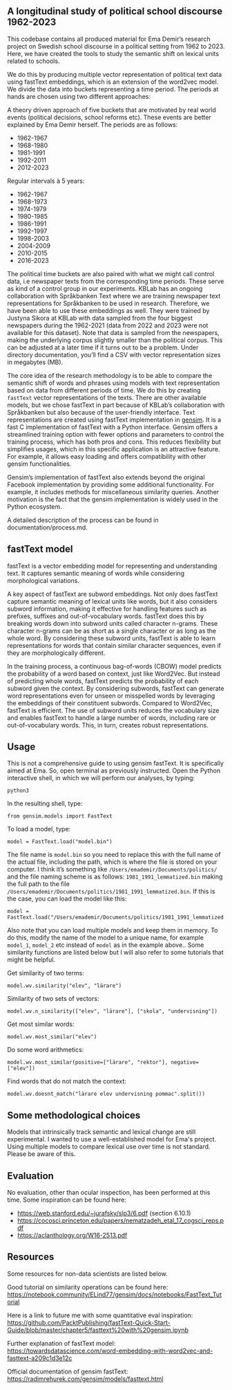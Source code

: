 ## A longitudinal study of political school discourse 1962-2023

This codebase contains all produced material for Ema Demir’s research project on Swedish school discourse in a political setting from 1962 to 2023. Here, we have created the tools to study the semantic shift on lexical units related to schools.

We do this by producing multiple vector representation of political text data using fastText embeddings, which is an extension of the word2vec model. We divide the data into buckets representing a time period. The periods at hands are chosen using two different approaches:

A theory driven approach of five buckets that are motivated by real world events (political decisions, school reforms etc). These events are better explained by Ema Demir herself. The periods are as follows:
- 1962-1967
- 1968-1980
- 1981-1991
- 1992-2011
- 2012-2023

Regular intervals à 5 years:
- 1962-1967
- 1968-1973
- 1974-1979
- 1980-1985
- 1986-1991
- 1992-1997
- 1998-2003
- 2004-2009
- 2010-2015
- 2016-2023

The political time buckets are also paired with what we might call control data, i.e newspaper texts from the corresponding time periods. These serve as kind of a control group in our experiments. KBLab has an ongoing collaboration with Språkbanken Text where we are training newspaper text representations for Språkbanken to be used in research. Therefore, we have been able to use these embeddings as well. They were trained by Justyna Sikora at KBLab with data sampled from the four biggest newspapers during the 1962-2021 (data from 2022 and 2023 were not available for this dataset). Note that data is sampled from the newspapers, making the underlying corpus slightly smaller than the political corpus. This can be adjusted at a later time if it turns out to be a problem. Under directory documentation, you’ll find a CSV with vector representation sizes in megabytes (MB).

The core idea of the research methodology is to be able to compare the semantic shift of words and phrases using models with text representation based on data from different periods of time. We do this by creating ```fastText``` vector representations of the texts. There are other available models, but we chose fastText in part because of KBLab’s collaboration with Språkbanken but also because of the user-friendly interface. Text representations are created using fastText implementation in [gensim](https://radimrehurek.com/gensim/models/fasttext.html). It is a fast C implementation of fastText with a Python interface. Gensim offers a streamlined training option with fewer options and parameters to control the training process, which has both pros and cons. This reduces flexibility but simplifies usages, which in this specific application is an attractive feature. For example, it allows easy loading and offers compatibility with other gensim functionalities.

Gensim’s implementation of fastText also extends beyond the original Facebook implementation by providing some additional functionality. For example, it includes methods for miscellaneous similarity queries. Another motivation is the fact that the gensim implementation is widely used in the Python ecosystem.

A detailed description of the process can be found in documentation/process.md.

## fastText model

fastText is a vector embedding model for representing and understanding text. It captures semantic meaning of words while considering morphological variations. 

A key aspect of fastText are subword embeddings. Not only does fastText capture semantic meaning of lexical units like words, but it also considers subword information, making it effective for handling features such as prefixes, suffixes and out-of-vocabulary words. fastText does this by breaking words down into subword units called character n-grams. These character n-grams can be as short as a single character or as long as the whole word. By considering these subword units, fastText is able to learn representations for words that contain similar character sequences, even if they are morphologically different.

In the training process, a continuous bag-of-words (CBOW) model predicts the probability of a word based on context, just like Word2Vec. But instead of predicting whole words, fastText predicts the probability of each subword given the context. By considering subwords, fastText can generate word representations even for unseen or misspelled words by leveraging the embeddings of their constituent subwords. Compared to Word2Vec, fastText is efficient. The use of subword units reduces the vocabulary size and enables fastText to handle a large number of words, including rare or out-of-vocabulary words. This, in turn, creates robust representations. 

## Usage

This is not a comprehensive guide to using gensim fastText. It is specifically aimed at Ema. So, open terminal as previously instructed. Open the Python interactive shell, in which we will perform our analyses, by typing:

```
python3
```

In the resulting shell, type:

```
from gensim.models import FastText
```

To load a model, type:

```
model = FastText.load("model.bin")
```

The file name is ```model.bin``` so you need to replace this with the full name of the actual file, including the path, which is where the file is stored on your computer. I think it’s something like ```/Users/emademir/Documents/politics/``` and the file naming scheme is as follows: ```1981_1991_lemmatized.bin``` making the full path to the file ```/Users/emademir/Documents/politics/1981_1991_lemmatized.bin```. If this is the case, you can load the model like this:

```
model = FastText.load("/Users/emademir/Documents/politics/1981_1991_lemmatized.bin")
```

Also note that you can load multiple models and keep them in memory. To do this, modify the name of the model to a unique name, for example ```model_1```, ```model_2``` etc instead of ```model``` as in the example above.. Some similarity functions are listed below but I will also refer to some tutorials that might be helpful.

Get similarity of two terms:

```
model.wv.similarity("elev", "lärare")
```

Similarity of two sets of vectors:

```
model.wv.n_similarity(["elev", "lärare"], ["skola", "undervisning"])
```

Get most similar words:

```
model.wv.most_similar("elev")
```

Do some word arithmetics:

```
model.wv.most_similar(positive=["lärare", "rektor"], negative=["elev"])
```
Find words that do not match the context:

```
model.wv.doesnt_match("lärare elev undervisning pommac".split())
```

## Some methodological choices
Models that intrinsically track semantic and lexical change are still experimental. I wanted to use a well-established model for Ema's project. Using multiple models to compare lexical use over time is not standard. Please be aware of this.

## Evaluation
No evaluation, other than ocular inspection, has been performed at this time. Some inspiration can be found here:
- https://web.stanford.edu/~jurafsky/slp3/6.pdf (section 6.10.1)
- https://cocosci.princeton.edu/papers/nematzadeh_etal_17_cogsci_reps.pdf
- https://aclanthology.org/W16-2513.pdf

## Resources
Some resources for non-data scientists are listed below.

Good tutorial on similarity operations can be found here: https://notebook.community/ELind77/gensim/docs/notebooks/FastText_Tutorial

Here is a link to future me with some quantitative eval inspiration: 
https://github.com/PacktPublishing/fastText-Quick-Start-Guide/blob/master/chapter5/fasttext%20with%20gensim.ipynb

Further explanation of fastText model: https://towardsdatascience.com/word-embedding-with-word2vec-and-fasttext-a209c1d3e12c

Official documentation of gensim fastText: https://radimrehurek.com/gensim/models/fasttext.html
